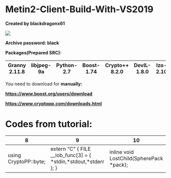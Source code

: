 # Metin2-Client-Build-With-VS2019

**Created by blackdragonx61**

[![](https://img.youtube.com/vi/bw_amgVN-Mg/maxresdefault.jpg)](https://youtu.be/bw_amgVN-Mg)

**Archive password: black**

**Packages(Prepared SRC):**

| Granny 2.11.8 | libjpeg-9a | Python-2.7 | Boost-1.74 | Crypto++ 8.2.0 | DevIL-1.8.0 | lzo-2.10 |
|---------------|------------|------------|------------|----------------|----------------|----------------|

You need to download for **manually:**

**https://www.boost.org/users/download**

**https://www.cryptopp.com/downloads.html**

# Codes from tutorial:

| 8                     | 9                                                               | 10                                       |
|-----------------------|-----------------------------------------------------------------|------------------------------------------|
| using CryptoPP::byte; | extern "C" { FILE __iob_func[3] = { *stdin,*stdout,*stderr }; } | inline void LostChild(SpherePack *pack); |
